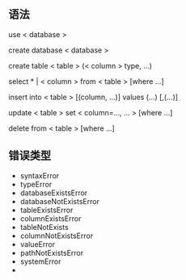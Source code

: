 ## 语法
use < database >

create database < database >

create table < table > (< column > type, ...)

select * | < column > from < table > [where ...]

insert into < table >  [(column, ...)] values (...) [,(...)]

update < table > set < column=..., ... > [where ...]

delete from < table > [where ...]

## 错误类型
- syntaxError
- typeError
- databaseExistsError
- databaseNotExistsError
- tableExistsError
- columnExistsError
- tableNotExists
- columnNotExistsError
- valueError
- pathNotExistsError
- systemError
- 